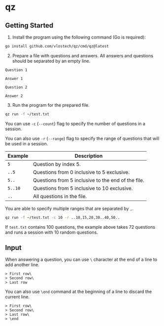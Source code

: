 # qz

## Getting Started

1. Install the program using the following command (Go is required):

```sh
go install github.com/vlostech/qz/cmd/qz@latest
```

2. Prepare a file with questions and answers. All answers and questions should be separated by an empty line.

```
Question 1

Answer 1

Question 2

Answer 2
```

3. Run the program for the prepared file.

```sh
qz run -f ~/test.txt
```

You can use `-c` (`--count`) flag to specify the number of questions in a session.

You can also use `-r` (`--range`) flag to specify the range of questions that will be used in a session.

| Example | Description                                        |
| ------- | -------------------------------------------------- |
| `5`     | Question by index 5.                               |
| `..5`   | Questions from 0 inclusive to 5 exclusive.         |
| `5..`   | Questions from 5 inclusive to the end of the file. |
| `5..10` | Questions from 5 inclusive to 10 exclusive.        |
| `..`    | All questions in the file.                         |

You are able to specify multiple ranges that are separated by `,`.

```sh
qz run -f ~/test.txt -c 10 -r ..10,15,20,30..40,50..
```

If `test.txt` contains 100 questions, the example above takes 72 questions and runs a session with 10 random questions.

## Input

When answering a question, you can use `\` character at the end of a line to add another line.

```
> First row\
> Second row\
> Last row
```

You can also use `\end` command at the beginning of a line to discard the current line.

```
> First row\
> Second row\
> Last row\
> \end
```